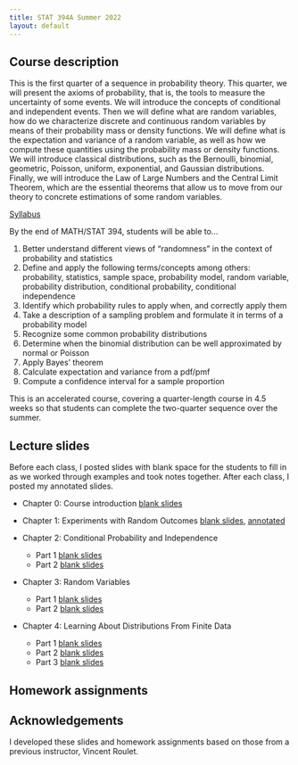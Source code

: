 ```yaml
---
title: STAT 394A Summer 2022
layout: default
---
```


## Course description

This is the first quarter of a sequence in probability theory. This quarter, we will present the axioms of probability, that is, the tools to measure the uncertainty of some events. We will introduce the concepts of conditional and independent events. Then we will define what are random variables, how do we characterize discrete and continuous random variables by means of their probability mass or density functions. We will define what is the expectation and variance of a random variable, as well as how we compute these quantities using the probability mass or density functions. We will introduce classical distributions, such as the Bernoulli, binomial, geometric, Poisson, uniform, exponential, and Gaussian distributions. Finally, we will introduce the Law of Large Numbers and the Central Limit Theorem, which are the essential theorems that allow us to move from our theory to concrete estimations of some random variables.

[Syllabus](STAT394_syllabus_2022_summer_Kunke.pdf)

By the end of MATH/STAT 394, students will be able to...

1. Better understand different views of “randomness” in the context of probability and statistics
2. Define and apply the following terms/concepts among others: probability, statistics, sample space, probability model, random variable, probability distribution, conditional probability, conditional independence
3. Identify which probability rules to apply when, and correctly apply them
4. Take a description of a sampling problem and formulate it in terms of a probability model
5. Recognize some common probability distributions
6. Determine when the binomial distribution can be well approximated by normal or Poisson
7. Apply Bayes’ theorem
8. Calculate expectation and variance from a pdf/pmf
9. Compute a confidence interval for a sample proportion

This is an accelerated course, covering a quarter-length course in 4.5 weeks so that students can complete the two-quarter sequence over the summer.

## Lecture slides

Before each class, I posted slides with blank space for the students to fill in as we worked through examples and took notes together. After each class, I posted my annotated slides.

- Chapter 0: Course introduction [blank slides](Slides/STAT394_Chapter0_Intro_slides.pdf)
  
- Chapter 1: Experiments with Random Outcomes [blank slides](Slides/STAT394_Chapter1_slides.pdf), [annotated](Slides_Annotated/STAT394_Chapter1_Lecture01_allslides.pdf)
  
- Chapter 2: Conditional Probability and Independence
    - Part 1 [blank slides](Slides/STAT394_Chapter2_Part1_slides.pdf)
    - Part 2 [blank slides](Slides/STAT394_Chapter2_Part2_slides.pdf)

- Chapter 3: Random Variables
    - Part 1 [blank slides](Slides/STAT394_Chapter3_Part1_slides.pdf)
    - Part 2 [blank slides](Slides/STAT394_Chapter3_Part2_slides.pdf)

- Chapter 4: Learning About Distributions From Finite Data
    - Part 1 [blank slides](Slides/STAT394_Chapter4beyond_Part1_slides.pdf)
    - Part 2 [blank slides](Slides/STAT394_Chapter4beyond_Part2_slides.pdf)
    - Part 3 [blank slides](Slides/STAT394_Chapter4beyond_Part3_slides.pdf)

## Homework assignments

## Acknowledgements

I developed these slides and homework assignments based on those from a previous instructor, Vincent Roulet.
